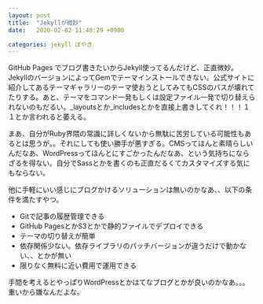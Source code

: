 ```yaml
---
layout: post
title:  "Jekyllが微妙"
date:   2020-02-02 11:40:29 +0900 

categories: jekyll ぼやき
---
```


GitHub Pages でブログ書きたいからJekyll使ってるんだけど、正直微妙。JekyllのバージョンによってGemでテーマインストールできない。公式サイトに紹介してあるテーマギャラリーのテーマ使おうとしてみてもCSSのパスが壊れてたりする。あと、テーマをコマンド一発もしくは設定ファイル一発で切り替えられないのもだるい。\_layoutsとか\_includesとかを直接上書きしてくれ！！！１１とか言われると萎える。

まあ、自分がRuby界隈の常識に詳しくないから無駄に苦労している可能性もあるとは思うが。。それにしても使い勝手が悪すぎる。CMSってほんと素晴らしいんだなあ、WordPressってほんとにすごかったんだなあ、という気持ちにならざるを得ない。自分でSassとかを書くのも正直だるくてカスタマイズする気にもならない。

他に手軽にいい感じにブログかけるソリューションは無いのかなあ、、以下の条件を満たすやつ。

- Gitで記事の履歴管理できる
- GitHub PagesとかS3とかで静的ファイルでデプロイできる
- テーマの切り替えが簡単
- 依存関係少ない。依存ライブラリのパッチバージョンが違うだけで動かない、、とかが無い
- 限りなく無料に近い費用で運用できる

手間を考えるとやっぱりWordPressとかはてなブログとかが良いのかなあ。。。重いから嫌なんだよな。
